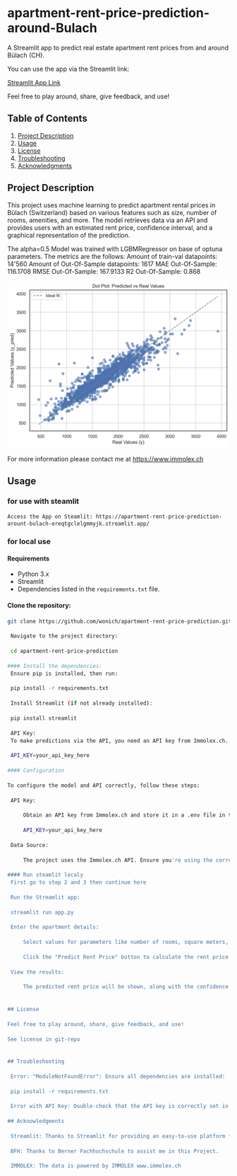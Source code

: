 # apartment-rent-price-prediction-around-Bulach

A Streamlit app to predict real estate apartment rent prices from and around Bülach (CH).

You can use the app via the Streamlit link:

[Streamlit App Link](https://apartment-rent-price-prediction-arount-bulach-ereqtgclelgmmyjk.streamlit.app/)  <!-- Add your Streamlit app URL here -->

Feel free to play around, share, give feedback, and use!

## Table of Contents
1. [Project Description](#project-description)
2. [Usage](#usage)
3. [License](#license)
4. [Troubleshooting](#troubleshooting)
5. [Acknowledgments](#acknowledgments)

## Project Description

This project uses machine learning to predict apartment rental prices in Bülach (Switzerland) based on various features such as size, number of rooms, amenities, and more. The model retrieves data via an API and provides users with an estimated rent price, confidence interval, and a graphical representation of the prediction.

The alpha=0.5 Model was trained with LGBMRegressor on base of optuna parameters. The metrics are the follows:
Amount of train-val datapoints: 14'560
Amount of Out-Of-Sample datapoints: 1617
MAE Out-Of-Sample: 116.1708
RMSE Out-Of-Sample: 167.9133
R2 Out-Of-Sample: 0.868

![Out-of-sample prediction](images/OUTOFSAMPLESET_prediction.png)

For more information please contact me at https://www.immolex.ch

## Usage
### for use with steamlit
    Access the App on Steamlit: https://apartment-rent-price-prediction-arount-bulach-ereqtgclelgmmyjk.streamlit.app/

### for local use
#### Requirements

- Python 3.x
- Streamlit
- Dependencies listed in the `requirements.txt` file.

#### Clone the repository:
   ```bash
   git clone https://github.com/wonich/apartment-rent-price-prediction.git

    Navigate to the project directory:

    cd apartment-rent-price-prediction

#### Install the dependencies:
    Ensure pip is installed, then run:

    pip install -r requirements.txt

    Install Streamlit (if not already installed):

    pip install streamlit

    API Key:
    To make predictions via the API, you need an API key from Immolex.ch. Store the API key in a .env file:

    API_KEY=your_api_key_here

#### Configuration

To configure the model and API correctly, follow these steps:

    API Key:

        Obtain an API key from Immolex.ch and store it in a .env file in the root directory of the project:

        API_KEY=your_api_key_here

    Data Source:

        The project uses the Immolex.ch API. Ensure you're using the correct API endpoints and parameters.

#### Run steamlit localy
    First go to step 2 and 3 then continue here

    Run the Streamlit app:

    streamlit run app.py

    Enter the apartment details:

        Select values for parameters like number of rooms, square meters, etc.

        Click the "Predict Rent Price" button to calculate the rent price prediction.

    View the results:

        The predicted rent price will be shown, along with the confidence interval and a graphical representation of the prediction.


## License

Feel free to play around, share, give feedback, and use!

See license in git-repo


## Troubleshooting

    Error: "ModuleNotFoundError": Ensure all dependencies are installed:

    pip install -r requirements.txt

    Error with API Key: Double-check that the API key is correctly set in the .env file.

## Acknowledgments

    Streamlit: Thanks to Streamlit for providing an easy-to-use platform for building interactive apps.
    
    BFH: Thanks to Berner Fachhochschule to assist me in this Project.

    IMMOLEX: The data is powered by IMMOLEX www.immolex.ch